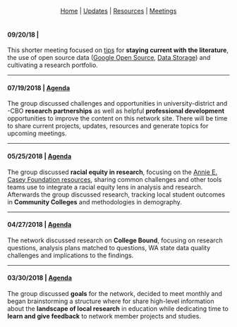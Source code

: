 <p align="center">
 <a href="https://scools.github.io/Home/">Home</a>  |
 <a href="https://scools.github.io/Updates/">Updates</a>  |
 <a href="https://scools.github.io/Resources/">Resources</a>  |
 <a href="https://scools.github.io/Meetings/">Meetings</a>
<br><br>
</p>

#### 09/20/18 |  
This shorter meeting focused on [tips](http://blogs.lse.ac.uk/impactofsocialsciences/2018/05/18/how-to-keep-up-to-date-with-the-literature-but-avoid-information-overload/) for **staying current with the literature**, the use of open source data ([Google Open Source](https://opensource.googleblog.com/2018/07/introducing-data-transfer-project.html?m=1), [Data Storage](http://blogs.lse.ac.uk/impactofsocialsciences/2018/09/07/research-data-should-be-available-long-termbut-who-is-going-to-pay/)) and cultivating a research portfolio.

***

#### 07/19/2018 | [Agenda](https://github.com/scools/Meetings/blob/master/2018-07-19%20Network%20Agenda.pdf)
The group discussed challenges and opportunities in university-district and -CBO **research partnerships** as well as helpful **professional development** opportunities to improve the content on this network site. There will be time to share current projects, updates, resources and generate topics for upcoming meetings.

***

#### 05/25/2018 | [Agenda](https://github.com/scools/Meetings/blob/master/2018-05-25%20Network%20Agenda.pdf)
The group discussed **racial equity in research**, focusing on the [Annie E. Casey Foundation resources](https://scools.github.io/Resources/), sharing common challenges and other tools teams use to integrate a racial equity lens in analysis and research. Afterwards the group discussed research, tracking local student outcomes in **Community Colleges** and methodologies in demography.

***

#### 04/27/2018 | [Agenda](https://github.com/scools/Meetings/blob/master/2018-04-27%20Network%20Agenda.docx.pdf)
The network discussed research on **College Bound**, focusing on research questions, analysis plans matched to questions, WA state data quality challenges and implications to the findings.

***

#### 03/30/2018 | [Agenda](https://github.com/scools/Meetings/blob/master/2018-03-30%20Network%20Agenda.docx.pdf)
The group discussed **goals** for the network, decided to meet monthly and began brainstorming a structure where for share high-level information about the **landscape of local research** in education while dedicating time to **learn and give feedback** to network member projects and studies.
